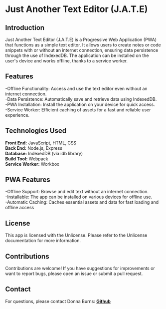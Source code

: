 # Just Another Text Editor (J.A.T.E)

## Introduction

Just Another Text Editor (J.A.T.E) is a Progressive Web Application (PWA) that functions as a simple text editor. It allows users to create notes or code snippets with or without an internet connection, ensuring data persistence through the use of IndexedDB. The application can be installed on the user's device and works offline, thanks to a service worker.

## Features

-Offline Functionality: Access and use the text editor even without an internet connection.<br>
-Data Persistence: Automatically save and retrieve data using IndexedDB.<br>
-PWA Installation: Install the application on your device for quick access.<br>
-Service Worker: Efficient caching of assets for a fast and reliable user experience.<br>

## Technologies Used

**Front End:** JavaScript, HTML, CSS<br>
**Back End:** Node.js, Express<br>
**Database:** IndexedDB (via idb library)<br>
**Build Tool:** Webpack<br>
**Service Worker:** Workbox<br>

## PWA Features

-Offline Support: Browse and edit text without an internet connection.<br>
-Installable: The app can be installed on various devices for offline use.<br>
-Automatic Caching: Caches essential assets and data for fast loading and offline access

## License

This app is licensed with the Unlicense. Please refer to the Unlicense documentation for more information.

## Contributions

Contributions are welcome! If you have suggestions for improvements or want to report bugs, please open an issue or submit a pull request.

## Contact

For questions, please contact Donna Burns: **[Github](https://github.com/donnacancode)**
